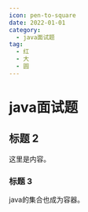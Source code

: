 ```yaml
---
icon: pen-to-square
date: 2022-01-01
category:
  - java面试题
tag:
  - 红
  - 大
  - 圆
---
```


# java面试题

## 标题 2

这里是内容。

### 标题 3

java的集合也成为容器。